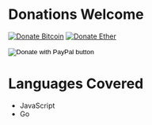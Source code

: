# Donations Welcome
[![Donate Bitcoin](https://img.shields.io/badge/btc-$10-orange.svg)](https://alex1100.github.io/btc-donations) [![Donate Ether](https://img.shields.io/badge/eth-$10-blueviolet.svg)](https://etherdonation.com/d?to=0x09a6737516ba5cdf9f4fe397bc31308a7623a2cc&amount=0.05) <form action="https://www.paypal.com/cgi-bin/webscr" method="post" target="_top">
<input type="hidden" name="cmd" value="_donations" />
<input type="hidden" name="business" value="82NEUXQRELFNE" />
<input type="hidden" name="currency_code" value="USD" />
<input type="image" src="https://www.paypalobjects.com/en_US/i/btn/btn_donateCC_LG.gif" border="0" name="submit" title="PayPal - The safer, easier way to pay online!" alt="Donate with PayPal button" />
<img alt="" border="0" src="https://www.paypal.com/en_US/i/scr/pixel.gif" width="1" height="1" />
</form>

# Languages Covered
- JavaScript
- Go
